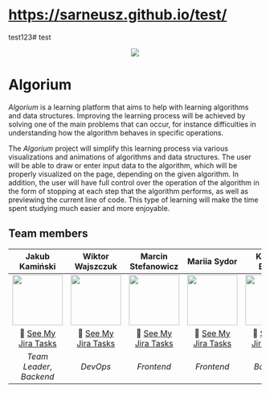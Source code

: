 # https://sarneusz.github.io/test/
test123# test

<div align="center">
  <img src="/doc/images/algorium_logo.png" />
</div>

# Algorium

_Algorium_ is a learning platform that aims to help with learning algorithms and data structures. Improving the learning process will be achieved by solving one of the main problems that can occur, for instance difficulties in understanding how the algorithm behaves in specific operations.

The _Algorium_ project will simplify this learning process via various visualizations and animations of algorithms and data structures. The user will be able to draw or enter input data to the algorithm, which will be properly visualized on the page, depending on the given algorithm. In addition, the user will have full control over the operation of the algorithm in the form of stopping at each step that the algorithm performs, as well as previewing the current line of code. This type of learning will make the time spent studying much easier and more enjoyable.

## Team members

| Jakub Kamiński | Wiktor Wajszczuk | Marcin Stefanowicz | Mariia Sydor | Klaudia Bielak | Mateusz Gruszkiewicz |
|:------:|:------:|:------:|:------:|:------:|:------:|
| <img src="https://gitlab.com/uploads/-/system/user/avatar/7617746/avatar.png?width=400" width="100"> | <img src="https://secure.gravatar.com/avatar/626002659228540155df6f1522fb460b?s=800&d=identicon" width="100"> | <img src="https://secure.gravatar.com/avatar/06efda7529e358f0e1c59d8cee302a9b?s=800&d=identicon" width="100"> | <img src="https://secure.gravatar.com/avatar/7ec81f508638bf866b692de5541bd130?s=800&d=identicon" width="100"> | <img src="https://secure.gravatar.com/avatar/951a929587b0e992602ff1ee50185fb4?s=800&d=identicon" width="100"> | <img src="https://gitlab.com/uploads/-/system/user/avatar/7325856/avatar.png?width=400" width="100"> |
| 👻 [See My Jira Tasks](https://projektzespolowy1.atlassian.net/issues/?jql=assignee%20%3D%20%22Jakub%20Kami%C5%84ski%22) | 👻 [See My Jira Tasks](https://projektzespolowy1.atlassian.net/issues/?jql=assignee%20%3D%20%22Wiktor%20Wajszczuk%22) | 👻 [See My Jira Tasks](https://projektzespolowy1.atlassian.net/issues/?jql=assignee%20%3D%20%22Marcin%20Stefanowicz%22) | 👻 [See My Jira Tasks](https://projektzespolowy1.atlassian.net/issues/?jql=assignee%20%3D%20%22Mariia%20Sydor%22) | 👻 [See My Jira Tasks](https://projektzespolowy1.atlassian.net/issues/?jql=assignee%20%3D%20%22Klaudia%20Bielak%22) | 👻 [See My Jira Tasks](https://projektzespolowy1.atlassian.net/issues/?jql=assignee%20%3D%20%22Mateusz%20Gruszkiewicz%22) |
| _Team Leader_, _Backend_ | _DevOps_ | _Frontend_ | _Frontend_ | _Backend_ | _Tester_ |

